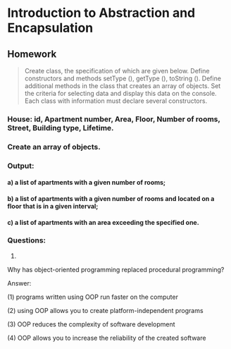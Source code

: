 # Introduction to Abstraction and Encapsulation

## Homework
> Create class, the specification of which are given below. 
Define constructors and methods setType (), getType (), toString ().
Define additional methods in the class that creates an array of objects.
Set the criteria for selecting data and display this data on the console. 
Each class with information must declare several constructors.
 
  ### House: id, Apartment number, Area, Floor, Number of rooms, Street, Building type, Lifetime.
  ### Create an array of objects. 
  ### Output:
  #### a) a list of apartments with a given number of rooms;
  #### b) a list of apartments with a given number of rooms and located on a floor that is in a given interval;
  #### c) a list of apartments with an area exceeding the specified one.
  
  ### Questions:
  1)
  Why has object-oriented programming replaced procedural programming?
              
  Answer:
  
   (1) programs written using OOP run faster on the computer
  
   (2) using OOP allows you to create platform-independent programs
  
   (3) OOP reduces the complexity of software development
  
   (4) OOP allows you to increase the reliability of the created software